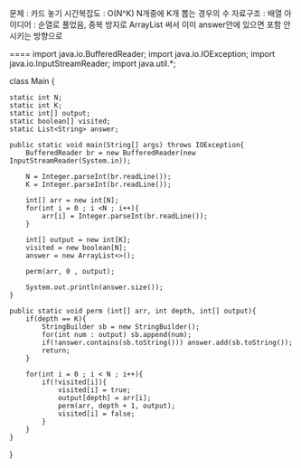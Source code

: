 문제 : 카드 놓기
시간복잡도 : O(N^K) N개중에 K개 뽑는 경우의 수
자료구조 : 배열
아이디어 : 순열로 풀었음, 중복 방지로 ArrayList 써서 이미 answer안에 있으면 포함 안시키는 방향으로

====
import java.io.BufferedReader;
import java.io.IOException;
import java.io.InputStreamReader;
import java.util.*;

class Main {

    static int N;
    static int K;
    static int[] output;
    static boolean[] visited;
    static List<String> answer;

    public static void main(String[] args) throws IOException{
        BufferedReader br = new BufferedReader(new InputStreamReader(System.in));

        N = Integer.parseInt(br.readLine());
        K = Integer.parseInt(br.readLine());

        int[] arr = new int[N];
        for(int i = 0 ; i <N ; i++){
            arr[i] = Integer.parseInt(br.readLine());
        }

        int[] output = new int[K];
        visited = new boolean[N];
        answer = new ArrayList<>();

        perm(arr, 0 , output);

        System.out.println(answer.size());
    }

    public static void perm (int[] arr, int depth, int[] output){
        if(depth == K){
            StringBuilder sb = new StringBuilder();
            for(int num : output) sb.append(num);
            if(!answer.contains(sb.toString())) answer.add(sb.toString());
            return;
        }

        for(int i = 0 ; i < N ; i++){
            if(!visited[i]){
                visited[i] = true;
                output[depth] = arr[i];
                perm(arr, depth + 1, output);
                visited[i] = false;
            }
        }
    }
}
